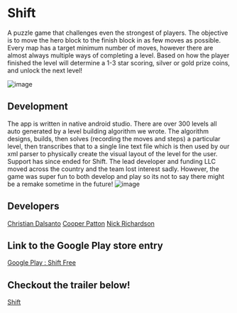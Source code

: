 # Shift
A puzzle game that challenges even the strongest of players. The objective is to move the hero block to the finish block in as few moves as possible. Every map has a target minimum number of moves, however there are almost always multiple ways of completing a level. Based on how
the player finished the level will determine a 1-3 star scoring, silver or gold prize coins, and unlock the next level!

![image](http://i.imgur.com/FROH6Fu.png)

## Development
The app is written in native android studio. There are over 300 levels all auto generated by a level building algorithm we wrote. The algorithm designs, builds, then solves (recording the moves and steps) a particular level, then transcribes that to a single line text file which is then used by our xml parser to physically create the visual layout of the level for the user. Support has since ended for Shift. The lead developer and funding LLC moved across the country and the team lost interest sadly. However, the game was super fun to both develop and play so its not to say there might be a remake sometime in the future!
![image](http://i.imgur.com/tzbjX6I.jpg)

## Developers
[Christian Dalsanto](https://github.com/dalsant6)
[Cooper Patton](http://github.com/zerocoolx)
[Nick Richardson](http://github.com/brtnshrdr)

## Link to the Google Play store entry
[Google Play : Shift Free](https://play.google.com/store/apps/details?id=lucky8s.shift&hl=en)

## Checkout the trailer below!
[Shift](https://www.youtube.com/watch?v=pgPeNWGTYGg)
